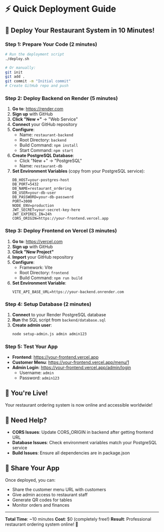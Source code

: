 # ⚡ Quick Deployment Guide

## 🚀 Deploy Your Restaurant System in 10 Minutes!

### Step 1: Prepare Your Code (2 minutes)
```bash
# Run the deployment script
./deploy.sh

# Or manually:
git init
git add .
git commit -m "Initial commit"
# Create GitHub repo and push
```

### Step 2: Deploy Backend on Render (5 minutes)
1. **Go to**: https://render.com
2. **Sign up** with GitHub
3. **Click "New +"** → "Web Service"
4. **Connect** your GitHub repository
5. **Configure**:
   - Name: `restaurant-backend`
   - Root Directory: `backend`
   - Build Command: `npm install`
   - Start Command: `npm start`
6. **Create PostgreSQL Database**:
   - Click "New +" → "PostgreSQL"
   - Name: `restaurant-db`
7. **Set Environment Variables** (copy from your PostgreSQL service):
   ```
   DB_HOST=your-postgres-host
   DB_PORT=5432
   DB_NAME=restaurant_ordering
   DB_USER=your-db-user
   DB_PASSWORD=your-db-password
   PORT=3000
   NODE_ENV=production
   JWT_SECRET=your-secret-key-here
   JWT_EXPIRES_IN=24h
   CORS_ORIGIN=https://your-frontend.vercel.app
   ```

### Step 3: Deploy Frontend on Vercel (3 minutes)
1. **Go to**: https://vercel.com
2. **Sign up** with GitHub
3. **Click "New Project"**
4. **Import** your GitHub repository
5. **Configure**:
   - Framework: Vite
   - Root Directory: `frontend`
   - Build Command: `npm run build`
6. **Set Environment Variable**:
   ```
   VITE_API_BASE_URL=https://your-backend.onrender.com
   ```

### Step 4: Setup Database (2 minutes)
1. **Connect** to your Render PostgreSQL database
2. **Run** the SQL script from `backend/database.sql`
3. **Create admin user**:
   ```bash
   node setup-admin.js admin admin123
   ```

### Step 5: Test Your App
- **Frontend**: https://your-frontend.vercel.app
- **Customer Menu**: https://your-frontend.vercel.app/menu/1
- **Admin Login**: https://your-frontend.vercel.app/admin/login
  - Username: `admin`
  - Password: `admin123`

## 🎉 You're Live!

Your restaurant ordering system is now online and accessible worldwide!

## 🔧 Need Help?

- **CORS Issues**: Update CORS_ORIGIN in backend after getting frontend URL
- **Database Issues**: Check environment variables match your PostgreSQL service
- **Build Issues**: Ensure all dependencies are in package.json

## 📱 Share Your App

Once deployed, you can:
- Share the customer menu URL with customers
- Give admin access to restaurant staff
- Generate QR codes for tables
- Monitor orders and finances

---

**Total Time**: ~10 minutes
**Cost**: $0 (completely free!)
**Result**: Professional restaurant ordering system online! 🚀 